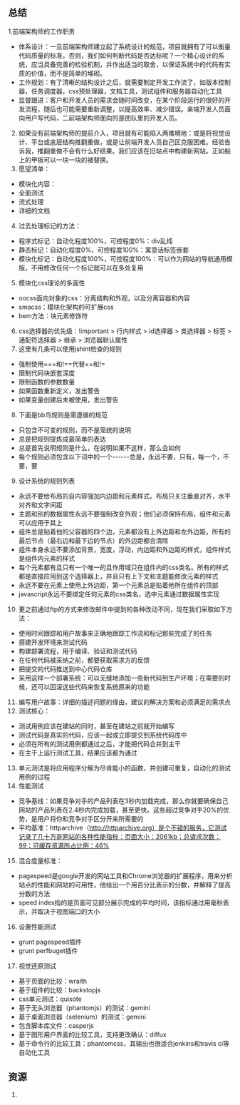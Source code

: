 ## 总结
1.前端架构师的工作职责
* 体系设计：一旦前端架构师建立起了系统设计的规范，项目就拥有了可以衡量代码质量的标准，否则，我们如何判断代码是否达标呢？一个精心设计的系统，应当具备完善的检验机制，并作出适当的取舍，以保证系统中的代码有实质的价值，而不是简单的堆砌。
* 工作规划：有了清晰的结构设计之后，就需要制定开发工作流了，如版本控制器，任务调度器，css预处理器，文档工具，测试组件和服务器自动化工具
* 监督跟进：客户和开发人员的需求会随时间改变，在某个阶段运行的很好的开发流程，随后也可能需要重新调整，以提高效率、减少错误。亲端开发人员面向用户写代码，二前端架构师面向的是团队里的开发人员。
2. 如果没有前端架构师的提前介入，项目就有可能陷入两难境地：或是将视觉设计、平台或底层结构推翻重做，或是让前端开发人员自己区克服困难。经验告诉我，推翻重做不会有什么好结果。我们应该在旧站点中构建新网站。正如船上的甲板可以一块一块的被替换。
3. 愿望清单：
* 模块化内容：
* 全面测试
* 流式处理
* 详细的文档
4. 过去处理标记的方法：
* 程序式标记：自动化程度100%，可控程度0%：div乱炖
* 静态标记：自动化程度0%，可控程度100%：寓意话标签嵌套
* 模块化标记：自动化程度100%，可控程度100%：可以作为网站的导航通用模版，不用修改任何一个标记就可以在多处复用
5. 模块化css理论的多面性
* oocss面向对象的css：分离结构和外观，以及分离容器和内容
*  smacss：模块化架构的可扩展css
*  bem方法：块元素修饰符
6. css选择器的优先级：!important > 行内样式 > id选择器 > 类选择器 > 标签 > 通配符选择器 > 继承 > 浏览器默认属性
7. 这里有几条可以使用jshint检查的规则
* 强制使用===和!==代替==和!=
* 限制代码块嵌套深度
* 限制函数的参数数量
* 如果函数重新定义，发出警告
* 如果变量创建后未被使用，发出警告
8. 下面是bb鸟规则是需遵循的规范
* 只包含不可变的规则，而不是笼统的说明
* 总是把规则提炼成最简单的表达
* 总是首先说明规则是什么，在说明如果不这样，那么会如何
* 每个规则必须包含以下词中的一个------总是，永远不要，只有，每一个，不要，要
9. 设计系统的规则列表
* 永远不要给布局的自内容强加内边距和元素样式。布局只关注垂直对齐，水平对齐和文字间距
* 主题和别的数据属性永远不要强制改变外观；他们必须保持布局，组件和元素可以应用于其上
* 组件总是贴着他的父容器的四个边，元素都没有上外边距和左外边距，所有的最后节点（最右边和最下边的节点）的外边距都会清除
* 组件本身永远不要添加背景，宽度，浮动，内边距和外边距的样式，组件样式是组件内元素的样式
* 每个元素都有且只有一个唯一的且作用域只在组件内的css类名。所有的样式都是直接应用到这个选择器上，并且只有上下文和主题能修改元素的样式
* 永远不要在元素上使用上外边距，第一个元素总是贴着他所在组件的顶部
* javascript永远不要绑定任何元素的css类名，选中元素通过数据属性实现
10. 更之前通过ftp的方式来修改邮件中提到的各种改动不同，现在我们采取如下方法：
* 使用时间跟踪和用户故事来正确地跟踪工作流和标记那些完成了的任务
* 搭建开发环境来测试代码
* 构建部署流程，用于编译、验证和测试代码
* 在任何代码被采纳之前，都要获取需求方的反馈
* 把提交的代码推送到中心代码仓库
* 采用这样一个部署系统：可以无缝地添加一些新代码到生产环境；在需要的时候，还可以回滚这些代码来恢复系统原来的功能
11. 编写用户故事：详细的描述问题的缘由，建议的解决方案和必须满足的需求点
12. 测试核心：
* 测试用例应该在建站的同时，甚至在建站之前就开始编写
* 测试代码是真实的代码，应该一起或立即提交到系统代码库中
* 必须在所有的测试用例都通过之后，才能把代码合并到主干
* 在主干上运行测试工具，结果应该都为通过
13. 单元测试是将应用程序分解为尽肯能小的函数，并创建可重复，自动化的测试用例的过程
14. 性能测试
* 竞争基线：如果竞争对手的产品列表在3秒内加载完成，那么你就要确保自己网站的产品列表在2.4秒内完成加载，甚至更快。这些超过竞争对手20%的优势，是用户将你和竞争对手区分开来所需要的
* 平均基准：httparchive（http://httparchive.org）是个不错的服务，它测试记录了几十万哥网站的各种性能指标：页面大小：2061kb；总请求次数：99；可缓存资源所占比例：46%
15. 混合度量标准：
* pagespeed是google开发的网站工具和Chrome浏览器的扩展程序，用来分析站点的性能和网站的可用性，他给出一个用百分比表示的分数，并解释了提高分数的方法
* speed index指的是页面可见部分展示完成的平均时间，该指标通过用毫秒表示，并取决于视图端口的大小
16. 设置性能测试
* grunt pagespeed插件
* grunt perfbuget插件
17. 视觉还原测试
* 基于页面的比较：wraith
* 基于组件的比较：backstopjs
* css单元测试：quixote
* 基于无头浏览器（phantomjs）的测试：gemini
* 基于桌面浏览器（selenium）的测试：gemini
* 包含脚本库文件：casperjs
* 基于图形用户界面的比较工具，支持更改确认：diffux
* 基于命令行的比较工具：phantomcss，其输出也很适合jenkins和travis ci等自动化工具
## 资源
1. 
